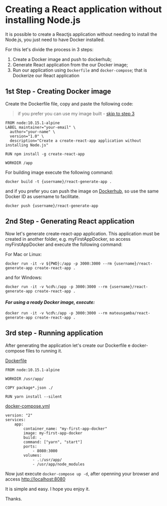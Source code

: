 # Creating a React application without installing Node.js

It is possible to create a Reactjs application without needing to install the Node.js, you just need to have Docker installed.

For this let's divide the process in 3 steps:

1. Create a Docker image and push to dockerhub;
2. Generate React application from the our Docker image;
3. Run our application using `Dockerfile` and `docker-compose`; that is Dockerize our React application

## 1st Step - Creating Docker image

Create the Dockerfile file, copy and paste the following code:

> if you prefer you can use my image built -
> [skip to step 3](#for-using-a-ready-docker-image-execute)

```
FROM node:10.15.1-alpine
LABEL maintainer="your-email" \
  author="your-name" \
  version="1.0" \
  description="Create a create-react-app application without installing Node.js"

RUN npm install -g create-react-app

WORKDIR /app
```

For building image execute the following command:

```
docker build -t {username}/react-generate-app .
```

and if you prefer you can push the image on [Dockerhub](https://hub.docker.com/), so use the same Docker ID as username to facilitate.

```
docker push {username}/react-generate-app
```

## 2nd Step - Generating React application

Now let's generate create-react-app application. This application must be created in another folder, e.g. myFirstAppDocker, so access myFirstAppDocker and execute the following command:

For Mac or Linux:

```
docker run -it -v ${PWD}:/app -p 3000:3000 --rm {username}/react-generate-app create-react-app .
```

and for Windows:

```
docker run -it -v %cd%:/app -p 3000:3000 --rm {username}/react-generate-app create-react-app .
```

#### _For using a ready Docker image, execute:_

```
docker run -it -v %cd%:/app -p 3000:3000 --rm mateusgamba/react-generate-app create-react-app .
```

## 3rd step - Running application

After generating the application let's create our Dockerfile e docker-compose files to running it.

[Dockerfile](https://github.com/mateusgamba/react-generate-app/blob/master/Dockerfile)

```
FROM node:10.15.1-alpine

WORKDIR /usr/app/

COPY package*.json ./

RUN yarn install --silent
```

[docker-compose.yml](https://github.com/mateusgamba/react-generate-app/blob/master/docker-compose.yml)

```
version: "2"
services:
    app:
        container_name: "my-first-app-docker"
        image: my-first-app-docker
        build: .
        command: ["yarn", "start"]
        ports:
            - 8080:3000
        volumes:
            - .:/usr/app/
            - /usr/app/node_modules
```

Now just execute `docker-compose up -d`, after openning your browser and access [http://localhost:8080](http://localhost:8080)

It is simple and easy. I hope you enjoy it.

Thanks.
